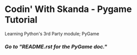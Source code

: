 # Codin' With Skanda - Pygame Tutorial
Learning Python's 3rd Party module; PyGame

### *Go to "README.rst for the PyGame doc."*

